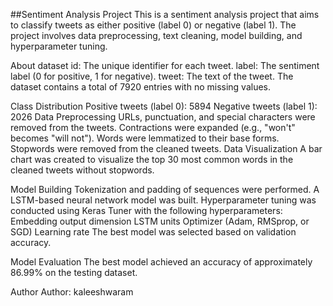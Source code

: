 ##Sentiment Analysis Project
This is a sentiment analysis project that aims to classify tweets as either positive (label 0) or negative (label 1). The project involves data preprocessing, text cleaning, model building, and hyperparameter tuning.

About dataset
id: The unique identifier for each tweet.
label: The sentiment label (0 for positive, 1 for negative).
tweet: The text of the tweet.
The dataset contains a total of 7920 entries with no missing values.

Class Distribution
Positive tweets (label 0): 5894
Negative tweets (label 1): 2026
Data Preprocessing
URLs, punctuation, and special characters were removed from the tweets.
Contractions were expanded (e.g., "won't" becomes "will not").
Words were lemmatized to their base forms.
Stopwords were removed from the cleaned tweets.
Data Visualization
A bar chart was created to visualize the top 30 most common words in the cleaned tweets without stopwords.

Model Building
Tokenization and padding of sequences were performed.
A LSTM-based neural network model was built.
Hyperparameter tuning was conducted using Keras Tuner with the following hyperparameters:
Embedding output dimension
LSTM units
Optimizer (Adam, RMSprop, or SGD)
Learning rate
The best model was selected based on validation accuracy.

Model Evaluation
The best model achieved an accuracy of approximately 86.99% on the testing dataset.

Author
Author: kaleeshwaram